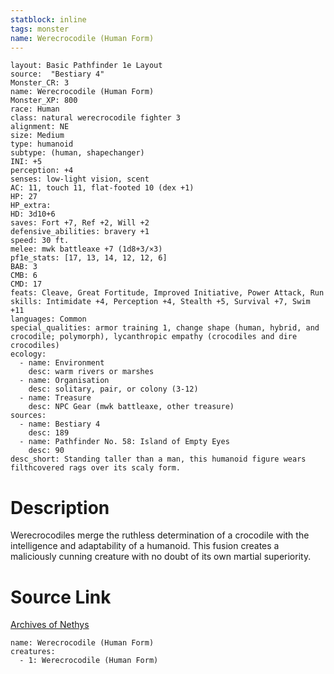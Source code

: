 ```yaml
---
statblock: inline
tags: monster
name: Werecrocodile (Human Form)
---
```

```statblock
layout: Basic Pathfinder 1e Layout
source:  "Bestiary 4"
Monster_CR: 3
name: Werecrocodile (Human Form)
Monster_XP: 800
race: Human
class: natural werecrocodile fighter 3
alignment: NE
size: Medium
type: humanoid
subtype: (human, shapechanger)
INI: +5
perception: +4
senses: low-light vision, scent
AC: 11, touch 11, flat-footed 10 (dex +1)
HP: 27
HP_extra: 
HD: 3d10+6
saves: Fort +7, Ref +2, Will +2
defensive_abilities: bravery +1
speed: 30 ft.
melee: mwk battleaxe +7 (1d8+3/×3)
pf1e_stats: [17, 13, 14, 12, 12, 6]
BAB: 3
CMB: 6
CMD: 17
feats: Cleave, Great Fortitude, Improved Initiative, Power Attack, Run
skills: Intimidate +4, Perception +4, Stealth +5, Survival +7, Swim +11
languages: Common
special_qualities: armor training 1, change shape (human, hybrid, and crocodile; polymorph), lycanthropic empathy (crocodiles and dire crocodiles)
ecology:
  - name: Environment
    desc: warm rivers or marshes
  - name: Organisation
    desc: solitary, pair, or colony (3-12)
  - name: Treasure
    desc: NPC Gear (mwk battleaxe, other treasure)
sources:
  - name: Bestiary 4
    desc: 189
  - name: Pathfinder No. 58: Island of Empty Eyes
    desc: 90
desc_short: Standing taller than a man, this humanoid figure wears filthcovered rags over its scaly form.
```
# Description
Werecrocodiles merge the ruthless determination of a crocodile with the intelligence and adaptability of a humanoid. This fusion creates a maliciously cunning creature with no doubt of its own martial superiority.
# Source Link
[Archives of Nethys](https://aonprd.com/MonsterDisplay.aspx?ItemName=Werecrocodile%20(Human%20Form))
```encounter-table
name: Werecrocodile (Human Form)
creatures:
  - 1: Werecrocodile (Human Form)
```
